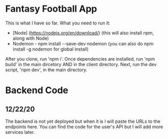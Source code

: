 # Fantasy Football App

This is what I have so far.
What you need to run it:

- [Node] (https://nodejs.org/en/download/) (this will also install npm, along with Node)
- Nodemon - npm install --save-dev nodemon (you can also do npm install -g nodemon for global install)

After you clone, run 'npm i'.
Once dependencies are installed, run 'npm build' in the main dircetory AND in the client directory.
Next, run the dev script, 'npm dev', in the main directory.

# Backend Code
## 12/22/20
The backend is not yet deployed but when it is I will paste the URLs to the endpoints here. You can find the code for the user's API but I will add more services later. 
